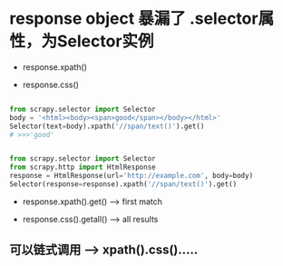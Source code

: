 # response object 暴漏了 .selector属性，为Selector实例
- response.xpath()

- response.css()

```python

from scrapy.selector import Selector
body = '<html><body><span>good</span></body></html>'
Selector(text=body).xpath('//span/text()').get()
# >>>'good'


from scrapy.selector import Selector
from scrapy.http import HtmlResponse
response = HtmlResponse(url='http://example.com', body=body)
Selector(response=response).xpath('//span/text()').get()

```
- response.xpath().get() --> first match

- response.css().getall() --> all results

## 可以链式调用 --> xpath().css().....
